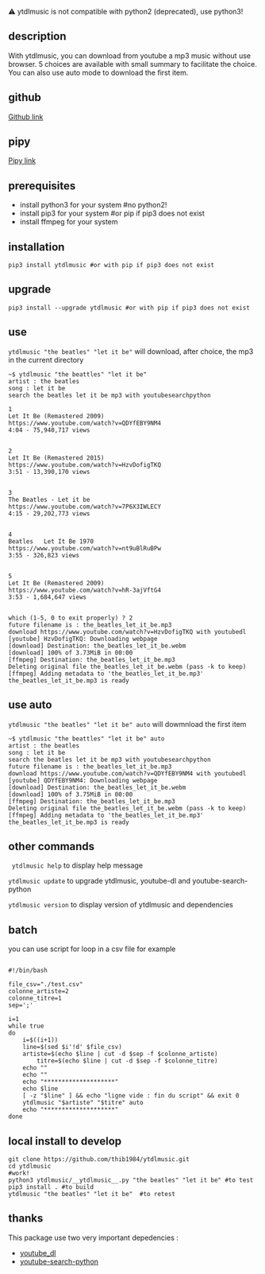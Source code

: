 :warning: ytdlmusic is not compatible with python2 (deprecated), use python3!


## description

With ytdlmusic, you can download from youtube a mp3 music without use browser. 5 choices are available with small summary to facilitate the choice. You can also use auto mode to download the first item.  

## github

[Github link](https://github.com/thib1984/ytdlmusic/)

## pipy

[Pipy link](https://pypi.org/project/ytdlmusic/)

## prerequisites

- install python3 for your system #no python2!
- install pip3 for your system #or pip if pip3 does not exist
- install ffmpeg for your system

## installation

``pip3 install ytdlmusic #or with pip if pip3 does not exist``

## upgrade

``pip3 install --upgrade ytdlmusic #or with pip if pip3 does not exist``

## use

``ytdlmusic "the beatles" "let it be"``
will download, after choice, the mp3 in the current directory

```
~$ ytdlmusic "the beattles" "let it be"
artist : the beatles
song : let it be
search the beatles let it be mp3 with youtubesearchpython

1
Let It Be (Remastered 2009)
https://www.youtube.com/watch?v=QDYfEBY9NM4
4:04 - 75,940,717 views


2
Let It Be (Remastered 2015)
https://www.youtube.com/watch?v=HzvDofigTKQ
3:51 - 13,390,170 views


3
The Beatles - Let it be
https://www.youtube.com/watch?v=7P6X3IWLECY
4:15 - 29,202,773 views


4
Beatles   Let It Be 1970
https://www.youtube.com/watch?v=nt9uBlRuBPw
3:55 - 326,823 views


5
Let It Be (Remastered 2009)
https://www.youtube.com/watch?v=hR-3ajVftG4
3:53 - 1,684,647 views


which (1-5, 0 to exit properly) ? 2
future filename is : the_beatles_let_it_be.mp3
download https://www.youtube.com/watch?v=HzvDofigTKQ with youtubedl
[youtube] HzvDofigTKQ: Downloading webpage
[download] Destination: the_beatles_let_it_be.webm
[download] 100% of 3.73MiB in 00:00
[ffmpeg] Destination: the_beatles_let_it_be.mp3
Deleting original file the_beatles_let_it_be.webm (pass -k to keep)
[ffmpeg] Adding metadata to 'the_beatles_let_it_be.mp3'
the_beatles_let_it_be.mp3 is ready
````

## use auto

``ytdlmusic "the beatles" "let it be" auto`` 
will dowmnload the first item 

```
~$ ytdlmusic "the beattles" "let it be" auto
artist : the beatles
song : let it be
search the beatles let it be mp3 with youtubesearchpython
future filename is : the_beatles_let_it_be.mp3
download https://www.youtube.com/watch?v=QDYfEBY9NM4 with youtubedl
[youtube] QDYfEBY9NM4: Downloading webpage
[download] Destination: the_beatles_let_it_be.webm
[download] 100% of 3.75MiB in 00:00
[ffmpeg] Destination: the_beatles_let_it_be.mp3
Deleting original file the_beatles_let_it_be.webm (pass -k to keep)
[ffmpeg] Adding metadata to 'the_beatles_let_it_be.mp3'
the_beatles_let_it_be.mp3 is ready
```

## other commands

`` ytdlmusic help`` to display help message

`` ytdlmusic update `` to upgrade ytdlmusic, youtube-dl and youtube-search-python

`` ytdlmusic version `` to display version of ytdlmusic and dependencies
## batch

you can use script for loop in a csv file for example 

```

#!/bin/bash

file_csv="./test.csv"
colonne_artiste=2
colonne_titre=1
sep=';'

i=1
while true
do
	i=$((i+1))
	line=$(sed $i'!d' $file_csv)
	artiste=$(echo $line | cut -d $sep -f $colonne_artiste)
        titre=$(echo $line | cut -d $sep -f $colonne_titre)
	echo ""
	echo ""
	echo "********************"
	echo $line
	[ -z "$line" ] && echo "ligne vide : fin du script" && exit 0
	ytdlmusic "$artiste" "$titre" auto
	echo "********************"
done 

```

## local install to develop

```
git clone https://github.com/thib1984/ytdlmusic.git
cd ytdlmusic 
#work!
python3 ytdlmusic/__ytdlmusic__.py "the beatles" "let it be" #to test
pip3 install . #to build
ytdlmusic "the beatles" "let it be"  #to retest
``` 
 
## thanks

This package use two very important depedencies :
- [youtube_dl](https://pypi.org/project/youtube_dl/)
- [youtube-search-python](https://pypi.org/project/youtube-search-python/)
